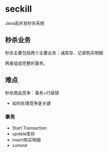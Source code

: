 # seckill
Java高并发秒杀系统
## 秒杀业务

秒杀主要包括两个主要业务：减库存、记录购买明细

两者组成完整的事务。

## 难点

秒杀商品竞争：事务+行级锁

- 如何处理竞争是关键

### 事务
- Start Transaction
- update库存
- insert购买明细
- commit
